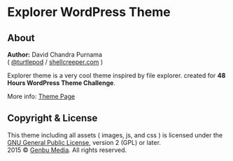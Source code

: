 # Explorer WordPress Theme

## About

**Author:** David Chandra Purnama <br/>
( [@turtlepod](http://twitter.com/turtlepod) / [shellcreeper.com](http://shellcreeper.com/) )

Explorer theme is a very cool theme inspired by file explorer. created for **48 Hours WordPress Theme Challenge**.

More info: [Theme Page](http://genbutheme.com/themes/explorer/)

## Copyright & License

This theme including all assets ( images, js, and css ) is licensed under the [GNU General Public License](http://www.gnu.org/licenses/old-licenses/gpl-2.0.html), version 2 (GPL) or later.<br/>
2015 © [Genbu Media](http://genbu.me/). All rights reserved.
